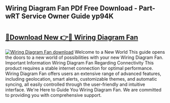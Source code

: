 ## Wiring Diagram Fan PDf Free Download - Part-wRT Service Owner Guide yp94K

# <h2><a href="http://dfoxi0.blite.top/?on=Wiring+Diagram+Fan">🔗Download New 👉🔴 Wiring Diagram Fan</a></h2>

[![Wiring Diagram Fan download](https://i.imgur.com/lujVjoI.png)](http://dfoxi0.blite.top/?on=Wiring+Diagram+Fan)
Welcome to a New World This guide opens the doors to a new world of possibilities with your new Wiring Diagram Fan. Important Information Wiring Diagram Fan Regarding Connectivity This product requires a stable internet connection for optimal performance. Wiring Diagram Fan offers users an extensive range of advanced features, including geolocation, smart alerts, customizable themes, and automatic syncing, all easily controlled through the user-friendly and intuitive interface. We're Here to Guide You Wiring Diagram Fan. We are committed to providing you with comprehensive support.
